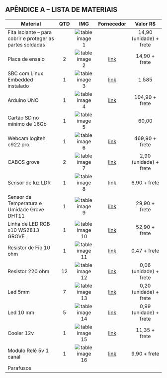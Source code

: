## APÊNDICE A – LISTA DE MATERIAIS

**Material** | **QTD** | **IMG** | **Fornecedor** | **Valor R$**
---|:---:|:---:|:---:|:---:
Fita Isolante – para cobrir e proteger as partes soldadas | | ![table image 1](https://user-images.githubusercontent.com/90244580/184217366-fb492fd9-ce43-448b-9e5e-22503ae40b7f.png) | | 14,90 (unidade) + frete 
Placa de ensaio | 2 | ![table image 2](https://user-images.githubusercontent.com/90244580/184217436-46083da1-896c-4b7e-b2c6-38f255a50c3e.png) | [link](https://www.baudaeletronica.com.br/protoboard-400-pontos.html?gclid=CjwKCAjw8sCRBhA6EiwA6_IF4cEV5l5mniLyBm1JD-gw3aV8A_0J2zPvPJ0TJUaMu-efac1_YSmUCBoCl1gQAvD_BwE) | 14,90 + frete
SBC com Linux Embedded instalado | 1 | ![table image 3](https://user-images.githubusercontent.com/90244580/184217505-278ef406-99fa-481a-a5bd-ae799281c561.png) | [link](https://produto.mercadolivre.com.br/MLB-1970374302-raspberry-pi3-model-b-quadcore-ram-wifi-14ghz-pi3-b-plus-_JM?matt_tool=56291529&matt_word=&matt_source=google&matt_campaign_id=14303413604&matt_ad_group_id=133074303519&matt_match_type=&matt_network=g&matt_device=c&matt_creative=584156655498&matt_keyword=&matt_ad_position=&matt_ad_type=pla&matt_merchant_id=142101233&matt_product_id=MLB1970374302&matt_product_partition_id=1413191054866&matt_target_id=aud-395642386021:pla-1413191054866&gclid=CjwKCAjwxOCRBhA8EiwA0X8hi_383t0iLZS-sIilqtl7zexwLdOuWyt0ahA-txpWglQ_9vQRMn4IVRoCCtUQAvD_BwE) | 1.585
Arduino UNO | 1 | ![table image 4](https://user-images.githubusercontent.com/90244580/184217584-0a65d57e-2d99-46a4-8853-f97ab9c81982.png) | [link](https://www.filipeflop.com/produto/placa-uno-r3-cabo-usb-para-arduino/) | 104,90 + frete
Cartão SD no mínimo de 16Gb | 1 | ![table image 5](https://user-images.githubusercontent.com/90244580/184217624-85b834e4-0e07-4a16-bcca-2b81070dd21f.png) | | 60,00
Webcam logiteh c922 pro | 1 | ![table image 6](https://user-images.githubusercontent.com/90244580/184217658-9e550d65-86ec-43dd-aa70-5561789f3f76.png) | [link](https://www.amazon.com.br/Widescreen-Tecnologia-Replacement-Logitech-Equipamentos/dp/B01MTTMPKT/ref=asc_df_B01MTTMPKT/?tag=googleshopp00-20&linkCode=df0&hvadid=379799917910&hvpos=&hvnetw=g&hvrand=6676299814954301536&hvpone=&hvptwo=&hvqmt=&hvdev=c&hvdvcmdl=&hvlocint=&hvlocphy=9102289&hvtargid=pla-405705784464&psc=1) | 469,90 + frete
CABOS grove | 2 | ![table image 7](https://user-images.githubusercontent.com/90244580/184217707-4d3da3af-24eb-440d-8051-d828d6a766d3.png) | [link](https://www.filipeflop.com/produto/cabo-grove-4-pinos-20cm/) | 2,90 (unidade) + frete
Sensor de luz LDR | 1 | ![table image 8](https://user-images.githubusercontent.com/90244580/184217754-0bdd5246-400f-4eea-9873-48c1dd2a9e39.png) | [link](https://www.baudaeletronica.com.br/sensor-de-luz.html?gclid=CjwKCAjwxOCRBhA8EiwA0X8hi-JQmio4wnOQ1k6OkvCAanT1i0GDDzEmEHgvGXd7OKttrM-ykSpHjBoChn0QAvD_BwE) | 6,90 + frete
Sensor de Temperatura e Umidade Grove DHT11 | 1 | ![table image 9](https://user-images.githubusercontent.com/90244580/184217787-4b360275-a83a-476c-94d8-b6967986662e.png) | [link](https://www.filipeflop.com/produto/sensor-de-temperatura-e-umidade-grove-dht11/) | 29,90 + frete
Linha de LED RGB x10 WS2813 GROVE | 1 | ![table image 10](https://user-images.githubusercontent.com/90244580/184217825-bb4268a0-40cc-4cf0-8776-a45d3f0f4525.png) | [link](https://www.filipeflop.com/produto/linha-de-led-rgb-x10-ws2813-grove/) | 52,90 + frete
Resistor de Fio 10 ohm | 1 | ![table image 11](https://user-images.githubusercontent.com/90244580/184217882-fae34402-8040-4343-9c1f-fbbb8e338adf.png) | [link](https://www.baudaeletronica.com.br/resistor-de-fio-10r-5-2w.html) | 0,47 + frete
Resistor 220 ohm | 12 | ![table image 12](https://user-images.githubusercontent.com/90244580/184217919-f82deb79-da0e-4a17-8569-63b4c8069a09.png) | [link](https://www.baudaeletronica.com.br/resistor-220r-5-1-4w.html?gclid=CjwKCAjwxOCRBhA8EiwA0X8hi5vBruhXDTiNMI_ptWXdOqAOdhZ6sXZBj4iiHEW1mhGs560JMzOh7xoC2hwQAvD_BwE) | 0,06 (unidade) + frete
Led 5mm | 7 | ![table image 13](https://user-images.githubusercontent.com/90244580/184217986-dd1a86b0-c83b-4404-b666-0bc15a378544.png) | [link](https://www.baudaeletronica.com.br/led-difuso-5mm-vermelho.html?gclid=CjwKCAjwxOCRBhA8EiwA0X8hizoptHIPSd7S7wBQ10l7ub9TwOIievJordxDXrpZlq8bSkt5HAjo-xoCu-wQAvD_BwE) | 0,20 (unidade) + frete
Led 10 mm | 5 | ![table image 14](https://user-images.githubusercontent.com/90244580/184218043-e9432258-259a-4b41-9f32-935fbaaa8f10.png) | [link](https://www.baudaeletronica.com.br/led-de-alto-brilho10mm-branco.html?gclid=CjwKCAjwxOCRBhA8EiwA0X8hi0xyCnLrrx-1mxAVvDLsHsuKzVX28EKxAxbi1drFuK-wGAPH66HORRoCRAIQAvD_BwE) | 0,99 (unidade) + frete
Cooler 12v | 1 | ![table image 15](https://user-images.githubusercontent.com/90244580/184218084-5d5560ba-eaaf-4544-8166-7c9d88c94ef9.png) | [link](https://www.baudaeletronica.com.br/cooler-12vdc-40x40x10mm.html?gclid=CjwKCAjwxOCRBhA8EiwA0X8hi-FUsVYQF1IHl-ble1oZq7U4JRg0eLdpv6dXX4AcGOJz5KfbQGkqhRoCN3MQAvD_BwE) | 11,35 + frete
Modulo Relé 5v 1 canal | 1 | ![table image 16](https://user-images.githubusercontent.com/90244580/184218126-921b725b-27c9-41f9-8d5d-28ea01a62485.png) | [link](https://www.filipeflop.com/produto/modulo-rele-5v-1-canal/) | 9,90 + frete
Parafusos | | | | | | |


